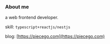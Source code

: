 ### About me

a web frontend developer.

skill: `typescript+reactjs/nestjs`

blog: [https://piecego.com](https://piecego.com)
